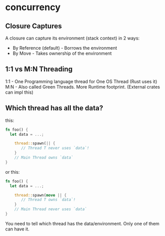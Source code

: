 # concurrency

## Closure Captures

A closure can capture its environment (stack context) in 2 ways:
- By Reference (default) - Borrows the environment
- By Move - Takes ownership of the environment

## 1:1 vs M:N Threading

1:1 - One Programming language thread for One OS Thread (Rust uses it)
M:N - Also called Green Threads. More Runtime footprint. (External crates can impl this)

## Which thread has all the data?

this:

```rust
fn foo() {
  let data = ...;

	thread::spawn(|| {
	   // Thread T never uses `data`!
	}
	// Main Thread owns `data`
}
```

or this:

```rust
fn foo() {
  let data = ...;

	thread::spawn(move || {
	   // Thread T owns `data`!
	}
	// Main Thread never uses `data`
}
```

You need to tell which thread has the data/environment. Only one of them can have it.

